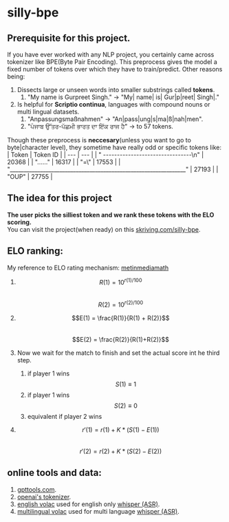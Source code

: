 # silly-bpe
## Prerequisite for this project.
If you have ever worked with any NLP project, you certainly came across tokenizer like BPE(Byte Pair Encoding). This preprocess gives the model a fixed number of tokens over which they have to train/predict. Other reasons being:
1. Dissects large or unseen words into smaller substrings called **tokens**.
    1. "My name is Gurpreet Singh." -> "My| name| is| Gur|p|reet| Singh|."
2. Is helpful for **Scriptio continua**, languages with compound nouns or multi lingual datasets.
    1. "Anpassungsmaßnahmen" -> "An|pass|ung|s|ma|ß|nah|men".
    2. "ਪੰਜਾਬ ਉੱਤਰ-ਪੱਛਮੀ ਭਾਰਤ ਦਾ ਇੱਕ ਰਾਜ ਹੈ" -> to 57 tokens.

Though these preprocess is **neccesary**(unless you want to go to byte|character level), they sometime have really odd or specific tokens like:
| Token | Token ID |
| --- | --- |
| " --------------------------------\n" | 20368 |
| "......" | 16317 |
| "=\\\" | 17553 |
| "________________________________________________________________" | 27193 |
| "OUP" | 27755 |

## The idea for this project
**The user picks the silliest token and we rank these tokens with the ELO scoring.**  
You can visit the project(when ready) on this [skriving.com/silly-bpe](http://skriving.com/silly-bpe).



## ELO ranking:
My reference to ELO rating mechanism: [metinmediamath](https://metinmediamath.wordpress.com/2013/11/27/how-to-calculate-the-elo-rating-including-example/)

1. $$R(1) = 10^{r(1)/100}$$   
$$R(2) = 10^{r(2)/100}$$

2. $$E(1) = \frac{R(1)}{R(1) + R(2)}$$  
$$E(2) = \frac{R(2)}{R(1)+R(2)}$$

3. Now we wait for the match to finish and set the actual score int he third step.
    1. if player 1 wins $$S(1) \equiv 1$$
    2. if player 1 wins $$S(2) \equiv 0$$
    3. equivalent if player 2 wins
4. $$r'(1) = r(1) + K * (S(1) - E(1))$$  
$$r'(2) = r(2) + K * (S(2) - E(2))$$

## online tools and data:
1. [gpttools.com](https://gpttools.com/estimator).
2. [openai's tokenizer](https://platform.openai.com/tokenizer).
3. [english volac](https://raw.githubusercontent.com/openai/whisper/main/whisper/assets/gpt2/vocab.json) used for english only [whisper (ASR)](https://github.com/openai/whisper).
4. [multilingual volac](https://raw.githubusercontent.com/openai/whisper/main/whisper/assets/multilingual/vocab.json) used for multi language [whisper (ASR)](https://github.com/openai/whisper).
